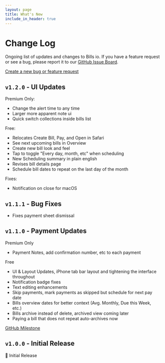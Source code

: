 ```yaml
---
layout: page
title: What's New
include_in_header: true
---
```


# Change Log

Ongoing list of updates and changes to Bills io. If you have a feature request or see a bug, please report it to our [GitHub Issue Board](https://github.com/studioember/billsio.app/issues).

[Create a new bug or feature request](https://github.com/studioember/billsio.app/issues/new)

## `v1.2.0` - UI Updates

Premium Only:

- Change the alert time to any time
- Larger more apparent note ui
- Quick switch collections inside bills list

Free:

- Relocates Create Bill, Pay, and Open in Safari
- See next upcoming bills in Overview
- Create new bill look and feel
- Tap to toggle "Every day, month, etc" when scheduling
- New Scheduling summary in plain english
- Revises bill details page
- Schedule bill dates to repeat on the last day of the month

Fixes:

- Notification on close for macOS

## `v1.1.1` - Bug Fixes

- Fixes payment sheet dismissal

## `v1.1.0` - Payment Updates

Premium Only
- Payment Notes, add confirmation number, etc to each payment

Free
- UI & Layout Updates, iPhone tab bar layout and tightening the interface throughout
- Notification badge fixes
- Text editing enhancements
- Skip payments, mark payments as skipped but schedule for next pay date
- Bills overview dates for better context (Avg. Monthly, Due this Week, etc.)
- Bills archive instead of delete, archived view coming later
- Paying a bill that does not repeat auto-archives now

[GitHub Milestone](https://github.com/studioember/billsio.app/milestone/1?closed=1)

## `v1.0.0` - Initial Release

🎉 Initial Release

